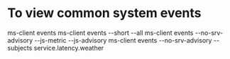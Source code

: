 # To view common system events
ms-client events
ms-client events --short --all
ms-client events --no-srv-advisory --js-metric --js-advisory
ms-client events --no-srv-advisory --subjects service.latency.weather
